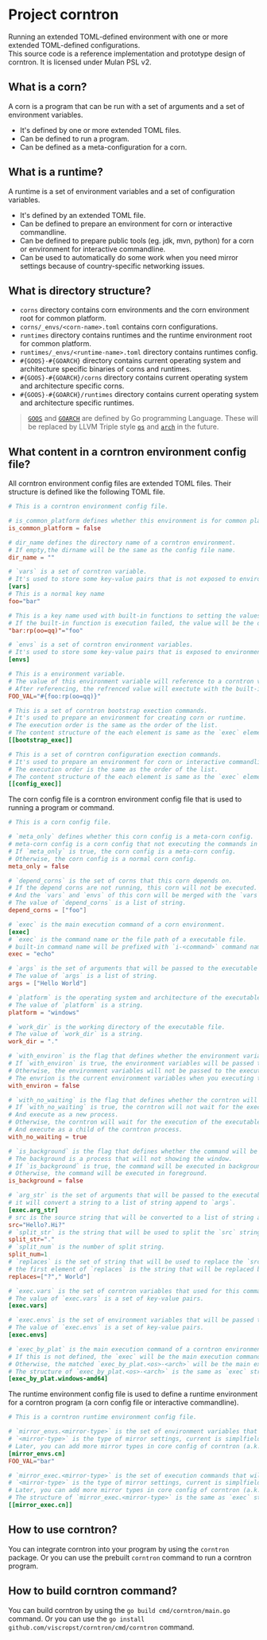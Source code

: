 # Project corntron
Running an extended TOML-defined environment with one or more extended TOML-defined configurations.  
This source code is a reference implementation and prototype design of corntron. 
It is licensed under Mulan PSL v2.

## What is a corn?
A corn is a program that can be run with a set of arguments and a set of environment variables.
- It's defined by one or more extended TOML files.
- Can be defined to run a program.
- Can be defined as a meta-configuration for a corn.

## What is a runtime?
A runtime is a set of environment variables and a set of configuration variables.
- It's defined by an extended TOML file.
- Can be defined to prepare an environment for corn or interactive commandline.
- Can be defined to prepare public tools (eg. jdk, mvn, python) for a corn or environment for interactive commandline.
- Can be used to automatically do some work when you need mirror settings because of country-specific networking issues.

## What is directory structure?
- `corns` directory contains corn environments and the corn environment root for common platform.
- `corns/_envs/<corn-name>.toml` contains corn configurations.
- `runtimes` directory contains runtimes and the runtime environment root for common platform.
- `runtimes/_envs/<runtime-name>.toml` directory contains runtimes config.
- `#{GOOS}-#{GOARCH}` directory contains current operating system and architecture specific binaries of corns and runtimes. 
- `#{GOOS}-#{GOARCH}/corns` directory contains current operating system and architecture specific corns.
- `#{GOOS}-#{GOARCH}/runtimes` directory contains current operating system and architecture specific runtimes.
> [`GOOS`](https://github.com/golang/go/tree/master/src/internal/goos) and [`GOARCH`](https://github.com/golang/go/tree/master/src/internal/goarch) are defined by Go programming Language. These will be replaced by LLVM Triple style [`os`](https://github.com/llvm/llvm-project/blob/23d4756c4bfce06a98c9c03b24752d32760ac22b/llvm/include/llvm/TargetParser/Triple.h#L46) and [`arch`](https://github.com/llvm/llvm-project/blob/23d4756c4bfce06a98c9c03b24752d32760ac22b/llvm/include/llvm/TargetParser/Triple.h#L46) in the future.

## What content in a corntron environment config file?
All corntron environment config files are extended TOML files.
Their structure is defined like the following TOML file.
```toml
# This is a corntron environment config file.  

# is_common_platform defines whether this environment is for common platform.
is_common_platform = false

# dir_name defines the directory name of a corntron environment. 
# If empty,the dirname will be the same as the config file name.
dir_name = "" 

# `vars` is a set of corntron variable.
# It's used to store some key-value pairs that is not exposed to environment variables.
[vars]
# This is a normal key name
foo="bar"

# This is a key name used with built-in functions to setting the values.
# If the built-in function is execution failed, the value will be the original value.
"bar:rp(oo=qq)"="foo"

# `envs` is a set of corntron environment variables.
# It's used to store some key-value pairs that is exposed to environment variables.
[envs]

# This is a environment variable.
# The value of this environment variable will reference to a corntron variable.
# After referencing, the refrenced value will exectute with the built-in functions.
FOO_VAL="#{foo:rp(oo=qq)}"

# This is a set of corntron bootstrap exection commands.
# It's used to prepare an environment for creating corn or runtime.
# The execution order is the same as the order of the list.
# The content structure of the each element is same as the `exec` element of corn config file. 
[[bootstrap_exec]]

# This is a set of corntron configuration exection commands.
# It's used to prepare an environment for corn or interactive commandline.
# The execution order is the same as the order of the list.
# The content structure of the each element is same as the `exec` element of corn config file.
[[config_exec]]
```
The corn config file is a corntron environment config file that is used to running a program or command. 
```toml
# This is a corn config file.

# `meta_only` defines whether this corn config is a meta-corn config.
# meta-corn config is a corn config that not executing the commands in `bootstrap_exec`.
# If `meta_only` is true, the corn config is a meta-corn config.
# Otherwise, the corn config is a normal corn config.
meta_only = false

# `depend_corns` is the set of corns that this corn depends on.
# If the depend corns are not running, this corn will not be executed.
# And the `vars` and `envs` of this corn will be merged with the `vars` and `envs` of the depend corns.
# The value of `depend_corns` is a list of string.
depend_corns = ["foo"]

# `exec` is the main execution command of a corn environment.
[exec]
# `exec` is the command name or the file path of a executable file.
# built-in command name will be prefixed with `i-<command>` command name (eg. `i-utar`, `i-cp`).
exec = "echo"

# `args` is the set of arguments that will be passed to the executable file.
# The value of `args` is a list of string.
args = ["Hello World"]

# `platform` is the operating system and architecture of the executable file.
# The value of `platform` is a string.
platform = "windows"

# `work_dir` is the working directory of the executable file.
# The value of `work_dir` is a string.
work_dir = "."

# `with_environ` is the flag that defines whether the environment variables will be passed to the executable file.
# If `with_environ` is true, the environment variables will be passed to the executable file.
# Otherwise, the environment variables will not be passed to the executable file.
# The envrion is the current environment variables when you executing this corn config or intractive commands.
with_environ = false

# `with_no_waiting` is the flag that defines whether the corntron will wait for the execution of the executable file.
# If `with_no_waiting` is true, the corntron will not wait for the execution of the executable file, 
# And execute as a new process.
# Otherwise, the corntron will wait for the execution of the executable file,
# And execute as a child of the corntron process.
with_no_waiting = true

# `is_background` is the flag that defines whether the command will be executed in background.
# The background is a process that will not showing the window.
# If `is_background` is true, the command will be executed in background.
# Otherwise, the command will be executed in foreground.
is_background = false

# `arg_str` is the set of arguments that will be passed to the executable file.
# it will convert a string to a list of string append to `args`.
[exec.arg_str]
# src is the source string that will be converted to a list of string append to `args`.
src="Hello?.Hi?"
# `split_str` is the string that will be used to split the `src` string.
split_str="."
# `split_num` is the number of split string.
split_num=1
# `replaces` is the set of string that will be used to replace the `src` string.
# the first element of `replaces` is the string that will be replaced by the second element of `replaces`.
replaces=["?"," World"]

# `exec.vars` is the set of corntron variables that used for this command only.
# The value of `exec.vars` is a set of key-value pairs.
[exec.vars]

# `exec.envs` is the set of environment variables that will be passed to the executable file.
# The value of `exec.envs` is a set of key-value pairs.
[exec.envs]

# `exec_by_plat` is the main execution command of a corntron environment for a specific operating system and architecture.
# If this is not defined, the `exec` will be the main execution command.
# Otherwise, the matched `exec_by_plat.<os>-<arch>` will be the main execution command.
# The structure of `exec_by_plat.<os>-<arch>` is the same as `exec` structure in corn evrironment config.
[exec_by_plat.windows-amd64]
```
The runtime environment config file is used to define a runtime environment for a corntron program (a corn config file or interactive commandline).
```toml
# This is a corntron runtime environment config file.

# `mirror_envs.<mirror-type>` is the set of environment variables that will be used to set mirror settings.
# `<mirror-type>` is the type of mirror settings, current is simplfield name of country code (eg. `cn`).
# Later, you can add more mirror types in core config of corntron (a.k.a. `core.toml`).
[mirror_envs.cn]
FOO_VAL="bar"

# `mirror_exec.<mirror-type>` is the set of execution commands that will be used to set mirror settings.
# `<mirror-type>` is the type of mirror settings, current is simplfield name of country code (eg. `cn`).
# Later, you can add more mirror types in core config of corntron (a.k.a. `core.toml`).
# The structure of `mirror_exec.<mirror-type>` is the same as `exec` structure in corn evrironment config.
[[mirror_exec.cn]]

```

## How to use corntron?
You can integrate corntron into your program by using the `corntron` package.
Or you can use the prebuilt `corntron` command to run a corntron program.

## How to build corntron command?
You can build corntron by using the `go build cmd/corntron/main.go` command.
Or you can use the `go install github.com/viscropst/corntron/cmd/corntron` command.

